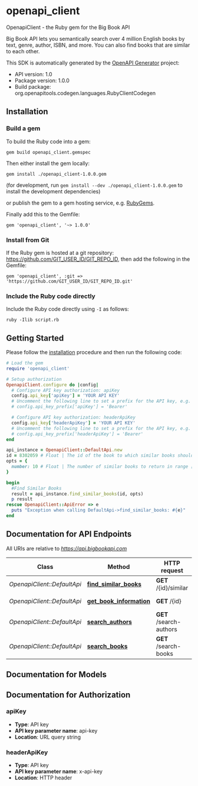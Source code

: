 # openapi_client

OpenapiClient - the Ruby gem for the Big Book API

Big Book API lets you semantically search over 4 million English books by text, genre, author, ISBN, and more. You can also find books that are similar to each other.

This SDK is automatically generated by the [OpenAPI Generator](https://openapi-generator.tech) project:

- API version: 1.0
- Package version: 1.0.0
- Build package: org.openapitools.codegen.languages.RubyClientCodegen

## Installation

### Build a gem

To build the Ruby code into a gem:

```shell
gem build openapi_client.gemspec
```

Then either install the gem locally:

```shell
gem install ./openapi_client-1.0.0.gem
```

(for development, run `gem install --dev ./openapi_client-1.0.0.gem` to install the development dependencies)

or publish the gem to a gem hosting service, e.g. [RubyGems](https://rubygems.org/).

Finally add this to the Gemfile:

    gem 'openapi_client', '~> 1.0.0'

### Install from Git

If the Ruby gem is hosted at a git repository: https://github.com/GIT_USER_ID/GIT_REPO_ID, then add the following in the Gemfile:

    gem 'openapi_client', :git => 'https://github.com/GIT_USER_ID/GIT_REPO_ID.git'

### Include the Ruby code directly

Include the Ruby code directly using `-I` as follows:

```shell
ruby -Ilib script.rb
```

## Getting Started

Please follow the [installation](#installation) procedure and then run the following code:

```ruby
# Load the gem
require 'openapi_client'

# Setup authorization
OpenapiClient.configure do |config|
  # Configure API key authorization: apiKey
  config.api_key['apiKey'] = 'YOUR API KEY'
  # Uncomment the following line to set a prefix for the API key, e.g. 'Bearer' (defaults to nil)
  # config.api_key_prefix['apiKey'] = 'Bearer'

  # Configure API key authorization: headerApiKey
  config.api_key['headerApiKey'] = 'YOUR API KEY'
  # Uncomment the following line to set a prefix for the API key, e.g. 'Bearer' (defaults to nil)
  # config.api_key_prefix['headerApiKey'] = 'Bearer'
end

api_instance = OpenapiClient::DefaultApi.new
id = 8302059 # Float | The id of the book to which similar books should be found.
opts = {
  number: 10 # Float | The number of similar books to return in range [1,100]
}

begin
  #Find Similar Books
  result = api_instance.find_similar_books(id, opts)
  p result
rescue OpenapiClient::ApiError => e
  puts "Exception when calling DefaultApi->find_similar_books: #{e}"
end

```

## Documentation for API Endpoints

All URIs are relative to *https://api.bigbookapi.com*

Class | Method | HTTP request | Description
------------ | ------------- | ------------- | -------------
*OpenapiClient::DefaultApi* | [**find_similar_books**](docs/DefaultApi.md#find_similar_books) | **GET** /{id}/similar | Find Similar Books
*OpenapiClient::DefaultApi* | [**get_book_information**](docs/DefaultApi.md#get_book_information) | **GET** /{id} | Get Book Information
*OpenapiClient::DefaultApi* | [**search_authors**](docs/DefaultApi.md#search_authors) | **GET** /search-authors | Search Authors
*OpenapiClient::DefaultApi* | [**search_books**](docs/DefaultApi.md#search_books) | **GET** /search-books | Search Books


## Documentation for Models



## Documentation for Authorization


### apiKey


- **Type**: API key
- **API key parameter name**: api-key
- **Location**: URL query string

### headerApiKey


- **Type**: API key
- **API key parameter name**: x-api-key
- **Location**: HTTP header

